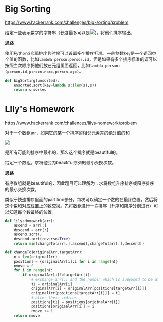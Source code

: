 # Big Sorting

<https://www.hackerrank.com/challenges/big-sorting/problem>

给定一些表示数字的字符串（长度最多可以是![](https://latex.codecogs.com/gif.latex?10^6))，将他们排序输出。

**思路**

使用Python3实现排序的时候可以设置多个排序标准。一般参数key是一个返回单个值的函数，比如`lambda person:person.id`，但是如果有多个排序标准的话可以按照主次顺序把他们放在元组里面返回，比如`lambda person:(person.id,person.name,person.age)`。

```python
def bigSorting(unsorted):
    unsorted.sort(key=lambda s:(len(s),s))
    return unsorted
```

# Lily's Homework

<https://www.hackerrank.com/challenges/lilys-homework/problem>

对于一个数组arr，如果它的某一个排序的相邻元素差的绝对值的和

![](https://latex.codecogs.com/gif.latex?\sum_{i=1}^{n-1}\left&space;|&space;arr[i]-arr[i-1]&space;\right&space;|)

是所有可能的排序中最小的，那么这个排序就是beautiful的。

给定一个数组，求将他变为beautiful序列的最小交换次数。

**思路**

有序数组就是beautiful的，因此题目可以理解为：求将数组升序排序或降序排序的最小交换次数。

类似于快速排序里面的partition部分，每次可以确定一个数的在最终位置，然后将这个数和对应位置上的数交换。先将数组进行一次排序（升序和降序分别进行）可以知道每个数最终的位置。

```python
def lilysHomework(arr):
    ascend = arr[:]
    descend = arr[:]
    ascend.sort()
    descend.sort(reverse=True)
    return min(changeTo(arr[:],ascend),changeTo(arr[:],descend))

def changeTo(originalArr,targetArr):
    n = len(originalArr)
    positions = {originalArr[i]:i for i in range(n)}
    nmove = 0
    for i in range(n):
        if originalArr[i]!=targetArr[i]:
            # exchange arr[i] and the number which is supposed to be at arr[i]
            t1 = originalArr[i]
            originalArr[i] = originalArr[positions[targetArr[i]]]
            originalArr[positions[targetArr[i]]] = t1
            # alter their indices
            positions[t1] = positions[originalArr[i]]
            positions[originalArr[i]] = i
            nmove += 1
    return nmove
        
```



